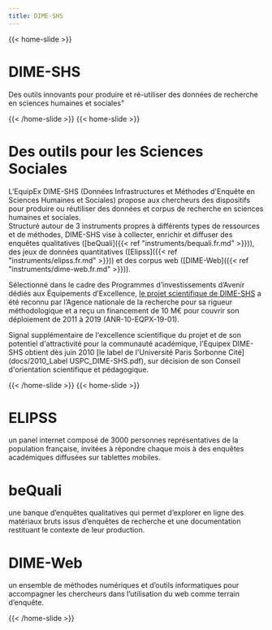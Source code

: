 ```yaml
---
title: DIME-SHS
---
```

{{< home-slide >}}

# DIME-SHS
Des outils innovants pour produire et ré-utiliser des données de recherche en sciences humaines et sociales”

{{< /home-slide >}}
{{< home-slide >}}

# Des outils pour les Sciences Sociales
L’EquipEx DIME-SHS (Données Infrastructures et Méthodes d'Enquête en Sciences Humaines et Sociales) propose aux chercheurs des dispositifs pour produire ou réutiliser des données et corpus de recherche en sciences humaines et sociales.<br>
Structuré autour de 3 instruments propres à différents types de ressources et de méthodes, DIME-SHS vise à collecter, enrichir et diffuser des enquêtes qualitatives ([beQuali]({{< ref "instruments/bequali.fr.md" >}})), des jeux de données quantitatives ([Elipss]({{< ref "instruments/elipss.fr.md" >}})) et des corpus web ([DIME-Web]({{< ref "instruments/dime-web.fr.md" >}})).

Sélectionné dans le cadre des Programmes d’investissements d’Avenir dédiés aux Équipements d’Excellence, [le projet scientifique de DIME-SHS](docs/DIME-SHS-fiche-b.pdf) a été reconnu par l’Agence nationale de la recherche pour sa rigueur méthodologique et a reçu un financement de 10 M€ pour couvrir son déploiement de 2011 à 2019 (ANR-10-EQPX-19-01).

Signal supplémentaire de l'excellence scientifique du projet et de son potentiel d'attractivité pour la communauté académique, l'Equipex DIME-SHS obtient dès juin 2010 [le label de l'Université Paris Sorbonne Cité](docs/2010_Label USPC_DIME-SHS.pdf), sur décision de son Conseil d'orientation scientifique et pédagogique.

{{< /home-slide >}}
{{< home-slide >}}

# ELIPSS
un panel internet composé de 3000 personnes représentatives de la population française, invitées à répondre chaque mois à des enquêtes académiques diffusées sur tablettes mobiles.

# beQuali
une banque d’enquêtes qualitatives qui permet d’explorer en ligne des matériaux bruts issus d’enquêtes de recherche et une documentation restituant le contexte de leur production.

# DIME-Web
un ensemble de méthodes numériques et d’outils informatiques pour accompagner les chercheurs dans l’utilisation du web comme terrain d’enquête.

{{< /home-slide >}}
